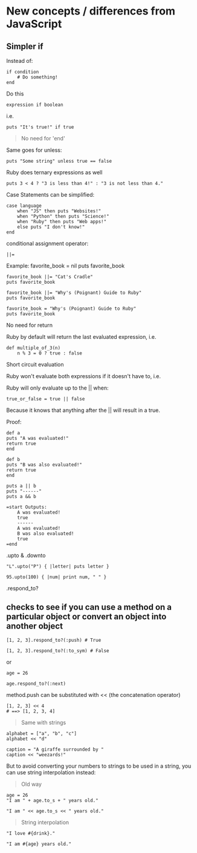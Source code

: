 # New concepts / differences from JavaScript

## Simpler if

Instead of:

    if condition
        # Do something!
    end

Do this

    expression if boolean

i.e.

    puts "It's true!" if true

> No need for 'end'

Same goes for unless:

    puts "Some string" unless true == false

Ruby does ternary expressions as well

    puts 3 < 4 ? "3 is less than 4!" : "3 is not less than 4."

Case Statements can be simplified:

    case language
        when "JS" then puts "Websites!"
        when "Python" then puts "Science!" 
        when "Ruby" then puts "Web apps!" 
        else puts "I don't know!" 
    end

conditional assignment operator: 

    ||=

Example:
        favorite_book = nil
    puts favorite_book

    favorite_book ||= "Cat's Cradle"
    puts favorite_book

    favorite_book ||= "Why's (Poignant) Guide to Ruby"
    puts favorite_book

    favorite_book = "Why's (Poignant) Guide to Ruby"
    puts favorite_book

No need for return

Ruby by default will return the last evaluated expression, i.e.

    def multiple_of_3(n)
        n % 3 = 0 ? true : false

Short circuit evaluation

Ruby won't evaluate both expressions if it doesn't have to, i.e.

Ruby will only evaluate up to the || when:

    true_or_false = true || false

Because it knows that anything after the || will result in a true.

Proof:

    def a
    puts "A was evaluated!"
    return true
    end

    def b
    puts "B was also evaluated!"
    return true
    end

    puts a || b
    puts "------"
    puts a && b

    =start Outputs:
        A was evaluated!
        true
        ------
        A was evaluated!
        B was also evaluated!
        true
    =end


.upto & .downto

    "L".upto("P") { |letter| puts letter }

    95.upto(100) { |num| print num, " " }

.respond_to?
## checks to see if you can use a method on a particular object or convert an object into another object

    [1, 2, 3].respond_to?(:push) # True

    [1, 2, 3].respond_to?(:to_sym) # False

or

    age = 26

    age.respond_to?(:next)

method.push can be substituted with << (the concatenation operator)

    [1, 2, 3] << 4
    # ==> [1, 2, 3, 4]

> Same with strings

    alphabet = ["a", "b", "c"]
    alphabet << "d"

    caption = "A giraffe surrounded by "
    caption << "weezards!"

But to avoid converting your numbers to strings to be used in a string, you can use string interpolation instead:

> Old way

    age = 26
    "I am " + age.to_s + " years old."

    "I am " << age.to_s << " years old."

> String interpolation

    "I love #{drink}."
    
    "I am #{age} years old."